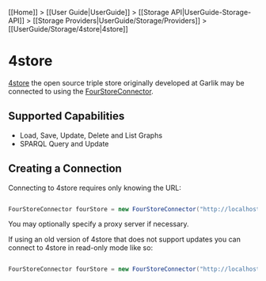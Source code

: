 [[Home]] > [[User Guide|UserGuide]] > [[Storage API|UserGuide-Storage-API]] > [[Storage Providers|UserGuide/Storage/Providers]] > [[UserGuide/Storage/4store|4store]]

# 4store 

[4store](http://4store.org) the open source triple store originally developed at Garlik may be connected to using the [FourStoreConnector](http://www.dotnetrdf.org/api/index.asp?Topic=VDS.RDF.Storage.FourStoreConnector).

## Supported Capabilities 

* Load, Save, Update, Delete and List Graphs
* SPARQL Query and Update

## Creating a Connection 

Connecting to 4store requires only knowing the URL:

```csharp

FourStoreConnector fourStore = new FourStoreConnector("http://localhost:8080");
```

You may optionally specify a proxy server if necessary.

If using an old version of 4store that does not support updates you can connect to 4store in read-only mode like so:

```csharp

FourStoreConnector fourStore = new FourStoreConnector("http://localhost:8080", false);
```